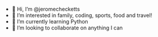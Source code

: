 - 👋 Hi, I’m @jeromechecketts
- 👀 I’m interested in family, coding, sports, food and travel!
- 🌱 I’m currently learning Python
- 💞️ I’m looking to collaborate on anything I can
<!--- - 📫 How to reach me ... --->

<!---
jeromechecketts/jeromechecketts is a ✨ special ✨ repository because its `README.md` (this file) appears on your GitHub profile.
You can click the Preview link to take a look at your changes.
--->
